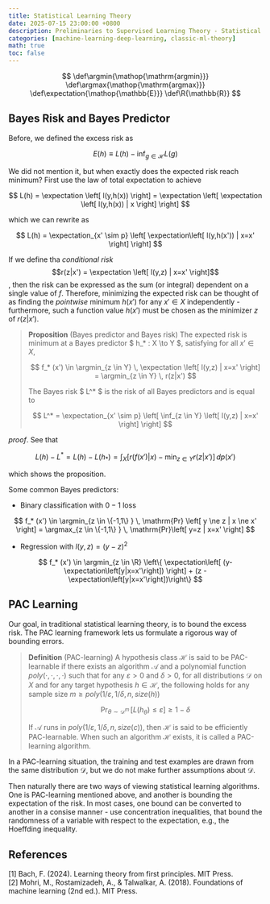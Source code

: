 ```yaml
---
title: Statistical Learning Theory
date: 2025-07-15 23:00:00 +0800
description: Preliminaries to Supervised Learning Theory - Statistical Learning Theory
categories: [machine-learning-deep-learning, classic-ml-theory]
math: true
toc: false
---
```


$$
    \def\argmin{\mathop{\mathrm{argmin}}}
    \def\argmax{\mathop{\mathrm{argmax}}}
    \def\expectation{\mathop{\mathbb{E}}}
    \def\R{\mathbb{R}}
$$

## Bayes Risk and Bayes Predictor

Before, we defined the excess risk as

$$
E(h)\equiv L(h) - \inf_{g \in \mathcal{H}} L(g)
$$

We did not mention it, but when exactly does the expected risk reach minimum? First use the law of total expectation to achieve

$$
L(h) = \expectation \left[ l(y,h(x)) \right] = \expectation \left[ \expectation \left[ l(y,h(x)) | x \right] \right]
$$

which we can rewrite as

$$
L(h) = \expectation_{x' \sim p} \left[ \expectation\left[ l(y,h(x')) | x=x' \right] \right]
$$

If we define tha _conditional risk_ 
$$r(z|x') = \expectation \left[ l(y,z) | x=x' \right]$$
, then the risk can be expressed as the sum (or integral) dependent on a single value of $f$. Therefore, minimizing the expected risk can be thought of as finding the _pointwise_ minimum $h(x')$ for any $x' \in X$ independently - furthermore, such a function value $h(x')$ must be chosen as the minimizer $z$ of $r(z|x')$.

> **Proposition** (Bayes predictor and Bayes risk) The expected risk is minimum at a Bayes predictor $ h_* : X \to Y $, satisfying for all $x' \in X$,
>
> $$
f_* (x') \in \argmin_{z \in Y} \, \expectation \left[ l(y,z) | x=x' \right] = \argmin_{z \in Y} \, r(z|x')
> $$
>
> The Bayes risk $ L^* $ is the risk of all Bayes predictors and is equal to
>
> $$
L^* = \expectation_{x' \sim p} \left[ \inf_{z \in Y} \left[ l(y,z) | x=x' \right] \right]
> $$

_proof_. See that

$$
L(h) - L^* = L(h) - L( h_* ) = \int_X \left[ r(f(x')|x) - \min_{z \in Y} r(z|x') \right] \, dp(x')
$$

which shows the proposition.

Some common Bayes predictors:
- Binary classification with $0-1$ loss

$$
f_* (x') \in \argmin_{z \in \{-1,1\} } \, \mathrm{Pr} \left[ y \ne z | x \ne x' \right] =  \argmax_{z \in \{-1,1\} } \, \mathrm{Pr}\left[ y=z | x=x' \right]
$$


- Regression with $l(y,z) = (y-z)^2$

$$
f_* (x') \in \argmin_{z \in \R} \left\{  \expectation\left[ (y- \expectation\left[y|x=x'\right]) \right] + (z - \expectation\left[y|x=x'\right])\right\}
$$

## PAC Learning

Our goal, in traditional statistical learning theory, is to bound the excess risk. The PAC learning framework lets us formulate a rigorous way of bounding errors.

> **Definition** (PAC-learning) A hypothesis class $\mathcal{H}$ is said to be PAC-learnable if there exists an algorithm $\mathcal{A}$ and a polynomial function $poly(\cdot,\cdot,\cdot,\cdot)$ such that for any $\varepsilon > 0$ and $\delta > 0$, for all distributions $\mathcal{D}$ on $X$ and for any target hypothesis $h \in \mathcal{H}$, the following holds for any sample size $m \ge poly(1/\varepsilon,1/\delta,n,size(h))$
>
> $$
\mathop{\mathrm{Pr}}_{\theta \sim \mathcal{D}^m} \, [ L(h_\theta) \le \varepsilon ] \ge 1-\delta
> $$
>
> If $\mathcal{A}$ runs in $poly(1/\varepsilon,1/\delta,n,size(c))$, then $\mathcal{H}$ is said to be efficiently PAC-learnable. When such an algorithm $\mathcal{H}$ exists, it is called a PAC-learning algorithm.

In a PAC-learning situation, the training and test examples are drawn from the same distribution $\mathcal{D}$, but we do not make further assumptions about $\mathcal{D}$.

Then naturally there are two ways of viewing statistical learning algorithms. One is PAC-learning mentioned above, and another is bounding the expectation of the risk. In most cases, one bound can be converted to another in a consise manner - use concentration inequalities, that bound the randomness of a variable with respect to the expectation, e.g., the Hoeffding inequality.

## References
[1] Bach, F. (2024). Learning theory from first principles. MIT Press. \
[2] Mohri, M., Rostamizadeh, A., & Talwalkar, A. (2018). Foundations of machine learning (2nd ed.). MIT Press.
